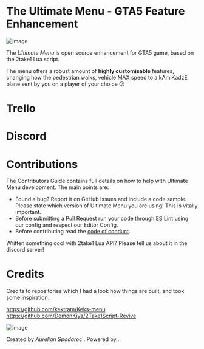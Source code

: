 
# The Ultimate Menu - GTA5 Feature Enhancement
![image](https://i.imgur.com/HaGvlUb.png)

The *Ultimate Menu* is open source enhancement for GTA5 game, based on the 2take1 Lua script.

The menu offers a robust amount of **highly customisable** features, changing how the pedestrian walks, vehicle MAX speed to a kAmiKadzE plane sent by you on a player of your choice 😜

# Trello

# Discord

# Contributions
The Contributors Guide contains full details on how to help with Ultimate Menu development. The main points are:

- Found a bug? Report it on GitHub Issues and include a code sample. Please state which version of Ultimate Menu you are using! This is vitally important.
- Before submitting a Pull Request run your code through ES Lint using our config and respect our Editor Config.
- Before contributing read the [code of conduct].

Written something cool with 2take1 Lua API? Please tell us about it in the discord server!

# Credits

Credits to repositories which I had a look how things are built, and took some inspiration.

https://github.com/kektram/Keks-menu  
https://github.com/DemonKiya/2Take1Script-Revive

![image](https://i.imgur.com/7OhXRXB.jpg)

Created by *Aurelian Spodarec* . Powered by...
 


[code of conduct]: https://github.com/AurelianSpodarec/GTA_UltimateMenu/blob/master/docs/code-of-conduct.md



<!-- https://wallpaper.dog/large/5510330.jpg -->

 <!-- Banner -->
<!-- https://i.imgur.com/OH3RyiE.jpg -->
<!-- https://i.imgur.com/zPnvvPM.jpg -->
<!-- https://sm.ign.com/t/ign_in/screenshot/default/gtavpreview-banner_5gg6.1280.jpg -->
<!-- Big banners -->
<!-- https://i.imgur.com/b29oJqg.png -->
<!-- https://i.imgur.com/ODr6Bsc.jpg -->
<!-- https://static.tweaktown.com/news/8/4/84408_5_gta-on-ps5-series-4k-60-fps-raytracing-next-gen-effects_full.png -->
<!-- https://i.imgur.com/Bn4WjlL.png -->
<!-- https://i.imgur.com/5n6SC0b.jpg -->
<!-- https://i.imgur.com/HaGvlUb.png -->
<!-- https://i.imgur.com/Mxe7fOU.png -->